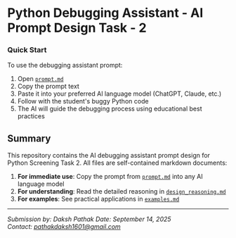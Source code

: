 # Python Debugging Assistant - AI Prompt Design Task - 2

### Quick Start

To use the debugging assistant prompt:

1. Open [`prompt.md`](./prompt.md)
2. Copy the prompt text
3. Paste it into your preferred AI language model (ChatGPT, Claude, etc.)
4. Follow with the student's buggy Python code
5. The AI will guide the debugging process using educational best practices

## Summary

This repository contains the AI debugging assistant prompt design for Python Screening Task 2. All files are self-contained markdown documents:

1. **For immediate use**: Copy the prompt from [`prompt.md`](./prompt.md) into any AI language model
2. **For understanding**: Read the detailed reasoning in [`design_reasoning.md`](./design_reasoning.md)
3. **For examples**: See practical applications in [`examples.md`](./examples.md)

---

*Submission by: Daksh Pathak* 
*Date: September 14, 2025*  
*Contact: pathakdaksh1601@gmail.com*
